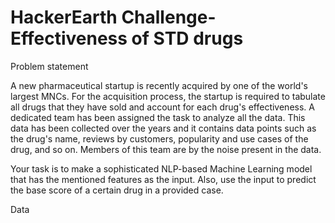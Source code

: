 # HackerEarth Challenge- Effectiveness of STD drugs

Problem statement 

A new pharmaceutical startup is recently acquired by one of the world's largest MNCs. For the acquisition process, the startup is required to tabulate all drugs that they have sold and account for each drug's effectiveness. A dedicated team has been assigned the task to analyze all the data. This data has been collected over the years and it contains data points such as the drug's name, reviews by customers, popularity and use cases of the drug, and so on. Members of this team are by the noise present in the data.

Your task is to make a sophisticated NLP-based Machine Learning model that has the mentioned features as the input. Also, use the input to predict the base score of a certain drug in a provided case.

Data
